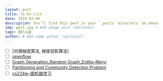 ```yaml
---
layout: post
title: To Do List
date: 2025-03-06
description: You’ll find this post in your `_posts` directory. Go ahead and edit it and re-build the site to see your changes. # Add post description (optional)
img: post.jpg # Add image post (optional)
tags: [Blog]
author: # Add name author (optional)
---
```


- [ ] [对偶梯度算法, 梯度投影算法]
- [ ] [openflow][openflow]
- [ ] [Graph Generation_Random Graph_Erdős–Rényi][Erdős–Rényi]
- [ ] [Partitioning and Community Detection Problem][Partitioning n Community Detection]
- [ ] [cs224w-图机器学习][图机器学习]

[openflow]: https://github.com/mininet/openflow-tutorial/wiki
[Erdős–Rényi]: https://wenku.csdn.net/column/3gijantwp0
[Partitioning n Community Detection]: https://blog.csdn.net/PolarisRisingWar/article/details/119277189
[图机器学习]: https://web.stanford.edu/class/cs224w/index.html